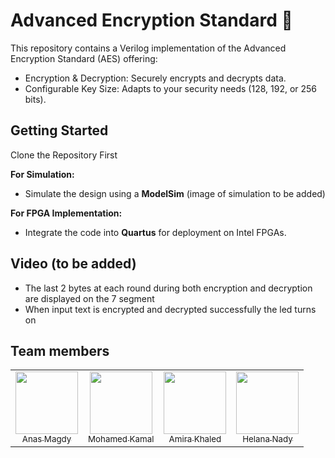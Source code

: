 # Advanced Encryption Standard 🔑
This repository contains a Verilog implementation of the Advanced Encryption Standard (AES) offering:
- Encryption & Decryption: Securely encrypts and decrypts data.
- Configurable Key Size: Adapts to your security needs (128, 192, or 256 bits).

## Getting Started
Clone the Repository First 

**For Simulation:**
- Simulate the design using a **ModelSim**
(image of simulation to be added)

**For FPGA Implementation:**
- Integrate the code into **Quartus** for deployment on Intel FPGAs.

## Video (to be added)
- The last 2 bytes at each round during both encryption and decryption are displayed on the 7 segment
- When input text is encrypted and decrypted successfully the led turns on


## Team members
<table>
<tr>
  </td>
  <td align = "center"> 
	<a href = "https://github.com/Mag-D-Anas">
	  <img src = "https://github.com/Mag-D-Anas.png" width = 100>
	  <br />
	  <sub> Anas Magdy </sub>
	</a>
  </td>
  
  <td align = "center"> 
	<a href = "https://github.com/Mohamed-Kamal0">
	  <img src = "https://github.com/Mohamed-Kamal0.png" width = 100>
	  <br />
	  <sub> Mohamed Kamal </sub>
	</a>
  </td>
  
  <td align = "center"> 
	<a href = "https://github.com/AmiraKhalid04">
	  <img src = "https://github.com/AmiraKhalid04.png" width = 100>
	  <br />
	  <sub> Amira Khaled </sub>
	</a>
  </td>
  
  <td align = "center"> 
	<a href = "https://github.com/HelanaNady">
	  <img src = "https://github.com/HelanaNady.png" width = 100>
	  <br />
	  <sub> Helana Nady</sub>
	</a>
</tr>
</table>
